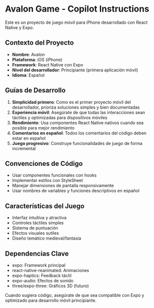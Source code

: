 <!-- Use this file to provide workspace-specific custom instructions to Copilot. For more details, visit https://code.visualstudio.com/docs/copilot/copilot-customization#_use-a-githubcopilotinstructionsmd-file -->

# Avalon Game - Copilot Instructions

Este es un proyecto de juego móvil para iPhone desarrollado con React Native y Expo.

## Contexto del Proyecto

- **Nombre**: Avalon
- **Plataforma**: iOS (iPhone)
- **Framework**: React Native con Expo
- **Nivel del desarrollador**: Principiante (primera aplicación móvil)
- **Idioma**: Español

## Guías de Desarrollo

1. **Simplicidad primero**: Como es el primer proyecto móvil del desarrollador, prioriza soluciones simples y bien documentadas
2. **Experiencia móvil**: Asegúrate de que todas las interacciones sean táctiles y optimizadas para dispositivos móviles
3. **Rendimiento**: Usa componentes React Native nativos cuando sea posible para mejor rendimiento
4. **Comentarios en español**: Todos los comentarios del código deben estar en español
5. **Juego progresivo**: Construye funcionalidades de juego de forma incremental

## Convenciones de Código

- Usar componentes funcionales con hooks
- Implementar estilos con StyleSheet
- Manejar dimensiones de pantalla responsivamente
- Usar nombres de variables y funciones descriptivos en español

## Características del Juego

- Interfaz intuitiva y atractiva
- Controles táctiles simples
- Sistema de puntuación
- Efectos visuales sutiles
- Diseño temático medieval/fantasía

## Dependencias Clave

- expo: Framework principal
- react-native-reanimated: Animaciones
- expo-haptics: Feedback táctil
- expo-audio: Efectos de sonido
- three/expo-three: Gráficos 3D (futuro)

Cuando sugiera código, asegúrate de que sea compatible con Expo y optimizado para desarrollo móvil principiante.
